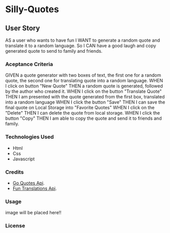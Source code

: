 
# Silly-Quotes


## User Story
AS a user who wants to have fun
I WANT to generate a random quote and translate it to
a random language.
So I CAN have a good laugh and copy generated quote 
to send to family and friends.


### Aceptance Criteria
GIVEN a quote generator with two boxes of text, the first one for a random quote, the second one for translating quote into a random language.
WHEN I click on button "New Quote"
THEN  a random quote is generated, followed by the author who created it.
WHEN I click on the button "Translate Quote"
THEN I am presented with the quote generated from the first box, translated into a random language 
WHEN I click the button "Save"
THEN I can save the final quote on Local Storage into "Favorite Quotes"
WHEN I click on the "Delete"
THEN I can delete the quote from local storage.
WHEN I click the button "Copy"
THEN I am able to copy the quote and send it to friends and family.


### Technologies Used

* Html
* Css
* Javascript

### Credits

* [Go Quotes Api](https://goquotes.docs.apiary.io/#).
* [Fun Translations Api](https://funtranslations.com/api/#).


### Usage
image will be placed here!!

### License



